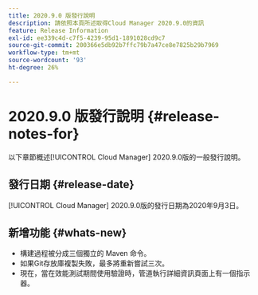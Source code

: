 ```yaml
---
title: 2020.9.0 版發行說明
description: 請依照本頁所述取得Cloud Manager 2020.9.0的資訊
feature: Release Information
exl-id: ee339c4d-c7f5-4239-95d1-1891028cd9c7
source-git-commit: 200366e5db92b7ffc79b7a47ce8e7825b29b7969
workflow-type: tm+mt
source-wordcount: '93'
ht-degree: 26%

---
```


# 2020.9.0 版發行說明 {#release-notes-for}

以下章節概述[!UICONTROL Cloud Manager] 2020.9.0版的一般發行說明。

## 發行日期 {#release-date}

[!UICONTROL Cloud Manager] 2020.9.0版的發行日期為2020年9月3日。

## 新增功能 {#whats-new}

* 構建過程被分成三個獨立的 Maven 命令。
* 如果Git存放庫複製失敗，最多將重新嘗試三次。
* 現在，當在效能測試期間使用驗證時，管道執行詳細資訊頁面上有一個指示器。
